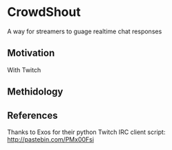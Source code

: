 # CrowdShout
A way for streamers to guage realtime chat responses

## Motivation

With Twitch

## Methidology

## References
Thanks to Exos for their python Twitch IRC client script: http://pastebin.com/PMx00Fsi
